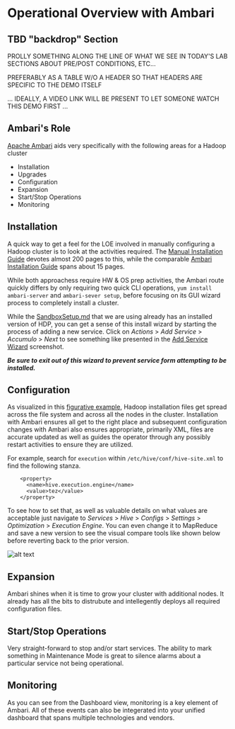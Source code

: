 # Operational Overview with Ambari

## TBD "backdrop" Section

PROLLY SOMETHING ALONG THE LINE OF WHAT WE SEE IN TODAY'S
LAB SECTIONS ABOUT PRE/POST CONDITIONS, ETC...

PREFERABLY AS A TABLE W/O A HEADER SO THAT HEADERS ARE 
SPECIFIC TO THE DEMO ITSELF

... IDEALLY, A VIDEO LINK WILL BE PRESENT TO LET SOMEONE WATCH
THIS DEMO FIRST ...

## Ambari's Role

[Apache Ambari](http://ambari.apache.org/ "Ambari") aids very specifically with the following areas for a Hadoop cluster

* Installation
* Upgrades
* Configuration
* Expansion
* Start/Stop Operations
* Monitoring

## Installation

A quick way to get a feel for the LOE involved in manually configuring
a Hadoop cluster is to look at the activities required.  The 
[Manual Installation Guide](http://docs.hortonworks.com/HDPDocuments/HDP2/HDP-2.3.4/bk_installing_manually_book/bk_installing_manually_book-20151221.pdf "Manual Install")
devotes almost 200 pages to this, while the comparable 
[Ambari Installation Guide](http://docs.hortonworks.com/HDPDocuments/Ambari-2.2.0.0/bk_Installing_HDP_AMB/bk_Installing_HDP_AMB-20151221.pdf "Ambari Install")
spans about 15 pages.

While both approachess require HW & OS prep activities, the Ambari route
quickly differs by only requiring two quick CLI operations, 
```yum install ambari-server``` and ```ambari-sever setup```, before
focusing on its GUI wizard process to completely install a cluster.

While the [SandboxSetup.md](../SandboxSetup.md) that we are using already
has an installed version of HDP, you can get a sense of this install wizard
by starting the process of adding a new service.  Click on _Actions_ > 
_Add Service_ > _Accumulo_ > _Next_ to see something like presented in the
[Add Service Wizard](./images/AddServiceWizard.png) screenshot.

**_Be sure to exit out of this wizard to prevent service form attempting
to be installed._**

## Configuration

As visualized in this [figurative example](./images/HadoopFiles.png), Hadoop installation files get spread across the file system and across all the nodes
in the cluster.  Installation with Ambari ensures all get to the right place
and subsequent configuration changes with Ambari also ensures appropriate, 
primarily XML, files are accurate updated as well as guides the operator 
through any possibly restart activities to ensure they are utilized.

For example, search for `execution` within `/etc/hive/conf/hive-site.xml` to 
find the following stanza.

```
    <property>
      <name>hive.execution.engine</name>
      <value>tez</value>
    </property>
```

To see how to set that, as well as valuable details on what values are 
acceptable just navigate to _Services_ > _Hive_ > _Configs_ > _Settings_ >
_Optimization_ > _Execution Engine_.  You can even change it to MapReduce
and save a new version to see the visual compare tools like shown below
before reverting back to the prior version.

![alt text](./images/ExecutionEngineChange.png "config diff")
 
## Expansion

Ambari shines when it is time to grow your cluster with additional nodes.  It
already has all the bits to distrubute and intellegently deploys all required
configuration files.  

## Start/Stop Operations

Very straight-forward to stop and/or start services.  The ability to mark
something in Maintenance Mode is great to silence alarms about a particular
service not being operational.

## Monitoring

As you can see from the Dashboard view, monitoring is a key element of Ambari.
All of these events can also be integerated into your unified dashboard that
spans multiple technologies and vendors.